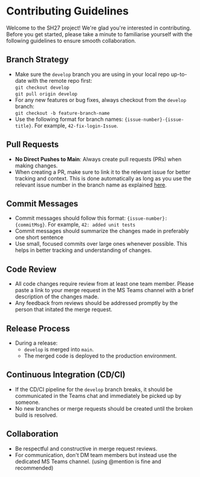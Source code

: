 # Contributing Guidelines

Welcome to the SH27 project! We're glad you're interested in contributing. Before you get started, please take a minute to familiarise yourself with the following guidelines to ensure smooth collaboration.

## Branch Strategy

- Make sure the `develop` branch you are using in your local repo up-to-date with the remote repo first: <br>
  `git checkout develop ` <br>
  `git pull origin develop`
- For any new features or bug fixes, always checkout from the `develop` branch: <br>
  `git checkout -b feature-branch-name`
- Use the following format for branch names: `{issue-number}-{issue-title}`. For example, `42-fix-login-Issue`.

## Pull Requests

- **No Direct Pushes to Main**: Always create pull requests (PRs) when making changes.
- When creating a PR, make sure to link it to the relevant issue for better tracking and context. This is done automatically as long as you use the relevant issue number in the branch name as explained [here](#-branch-strategy).

## Commit Messages

- Commit messages should follow this format: `{issue-number}: {commitMsg}`. For example, `42: added unit tests`
- Commit messages should summarize the changes made in preferably one short sentence
- Use small, focused commits over large ones whenever possible. This helps in better tracking and understanding of changes.

## Code Review

- All code changes require review from at least one team member. Please paste a link to your merge request in the MS Teams channel with a brief description of the changes made.
- Any feedback from reviews should be addressed promptly by the person that initated the merge request.

## Release Process

- During a release:
  - `develop` is merged into `main`.
  - The merged code is deployed to the production environment.

## Continuous Integration (CD/CI)

- If the CD/CI pipeline for the `develop` branch breaks, it should be communicated in the Teams chat and immediately be picked up by someone.
- No new branches or merge requests should be created until the broken build is resolved.

## Collaboration

- Be respectful and constructive in merge request reviews.
- For communication, don't DM team members but instead use the dedicated MS Teams channel. (using @mention is fine and recommended)
